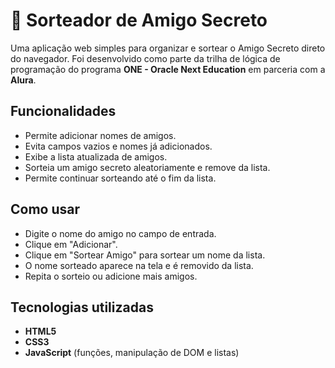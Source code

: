 # 🎁 Sorteador de Amigo Secreto

Uma aplicação web simples para organizar e sortear o Amigo Secreto direto do navegador.
Foi desenvolvido como parte da trilha de lógica de programação do programa **ONE - Oracle Next Education** em parceria com a **Alura**.

## Funcionalidades

- Permite adicionar nomes de amigos.
- Evita campos vazios e nomes já adicionados.
- Exibe a lista atualizada de amigos.
- Sorteia um amigo secreto aleatoriamente e remove da lista.
- Permite continuar sorteando até o fim da lista.

## Como usar

- Digite o nome do amigo no campo de entrada.
- Clique em "Adicionar".
- Clique em "Sortear Amigo" para sortear um nome da lista.
- O nome sorteado aparece na tela e é removido da lista.
- Repita o sorteio ou adicione mais amigos.

## Tecnologias utilizadas

- **HTML5**
- **CSS3**
- **JavaScript** (funções, manipulação de DOM e listas)
